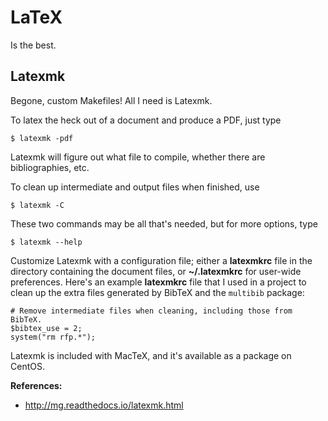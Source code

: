 # LaTeX

Is the best.


## Latexmk

Begone, custom Makefiles!
All I need is Latexmk.

To latex the heck out of a document and produce a PDF, just type

    $ latexmk -pdf

Latexmk will figure out what file to compile,
whether there are bibliographies, etc.

To clean up intermediate and output files when finished, use

    $ latexmk -C

These two commands may be all that's needed,
but for more options, type

    $ latexmk --help

Customize Latexmk with a configuration file;
either a **latexmkrc** file in the directory
containing the document files,
or **~/.latexmkrc** for user-wide preferences.
Here's an example **latexmkrc** file
that I used in a project to clean up the extra files
generated by BibTeX and the `multibib` package:
```
# Remove intermediate files when cleaning, including those from BibTeX.
$bibtex_use = 2;
system("rm rfp.*");
```

Latexmk is included with MacTeX,
and it's available as a package on CentOS.


**References:**

* http://mg.readthedocs.io/latexmk.html
